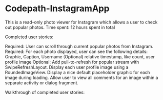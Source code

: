 # Codepath-InstagramApp
This is a read-only photo viewer for Instagram which allows a user to check out popular photos.
Time spent: 12 hours spent in total

Completed user stories:

 Required: User can scroll through current popular photos from Instagram.
 Required: For each photo displayed, user can see the following details:
            Graphic, Caption, Username
            (Optional) relative timestamp, like count, user profile image
 Optional: Add pull-to-refresh for popular stream with SwipeRefreshLayout.
           Display each user profile image using a RoundedImageView.
           Display a nice default placeholder graphic for each image during loading.
           Allow user to view all comments for an image within a separate activity or dialog fragment.

Walkthrough of completed user stories:


